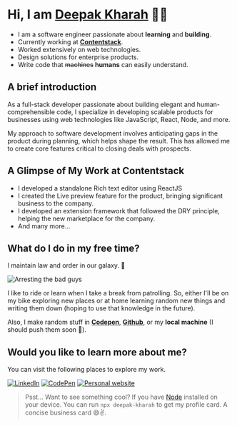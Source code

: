 # Hi, I am [Deepak Kharah](https://www.deepakkharah.com/) 👋😄

-   I am a software engineer passionate about **learning** and **building**.
-   Currently working at **[Contentstack](https://github.com/contentstack)**.
-   Worked extensively on web technologies.
-   Design solutions for enterprise products.
-   Write code that ~~machines~~ **humans** can easily understand.

## A brief introduction

As a full-stack developer passionate about building elegant and human-comprehensible code, I specialize in developing scalable products for businesses using web technologies like JavaScript, React, Node, and more.

My approach to software development involves anticipating gaps in the product during planning, which helps shape the result. This has allowed me to create core features critical to closing deals with prospects.

## A Glimpse of My Work at Contentstack

-   I developed a standalone Rich text editor using ReactJS
-   I created the Live preview feature for the product, bringing significant business to the company.
-   I developed an extension framework that followed the DRY principle, helping the new marketplace for the company.
-   And many more...

## What do I do in my free time?

I maintain law and order in our galaxy. 🤫

![Arresting the bad guys](https://img.shields.io/badge/arrests_made-classified-111?style=for-the-badge)

I like to ride or learn when I take a break from patrolling. So, either I'll be on my bike exploring new places or at home learning random new things and writing them down (hoping to use that knowledge in the future).

Also, I make random stuff in [**Codepen**](https://codepen.io/deepak_kharah), [**Github**](https://github.com/Deepak-Kharah/), or my **local machine** (I should push them soon 🤔).

## Would you like to learn more about me?

You can visit the following places to explore my work.

[![LinkedIn](https://img.shields.io/badge/LinkedIn-111?logo=linkedin&logoColor=white&style=for-the-badge)](https://www.linkedin.com/in/deepakkharah/)
[![CodePen](https://img.shields.io/badge/Codepen-111?style=for-the-badge&logo=codepen&logoColor=white)](https://codepen.io/deepak_kharah)
[![Personal website](https://img.shields.io/badge/portfolio-111?style=for-the-badge&logo=About.me&logoColor=white)](https://www.deepakkharah.com/)

> Psst... Want to see something cool? If you have [Node](https://nodejs.org/) installed on your device. You can run `npx deepak-kharah` to get my profile card. A concise business card 😄✌️.
